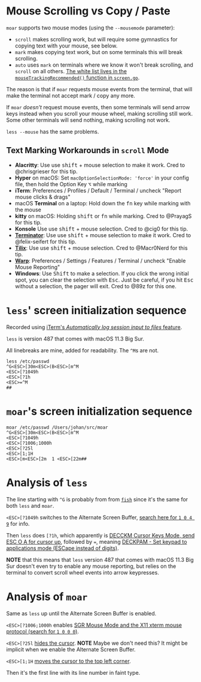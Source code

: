 # Mouse Scrolling vs Copy / Paste

`moar` supports two mouse modes (using the `--mousemode` parameter):

- `scroll` makes scrolling work, but will require some gymnastics for copying
  text with your mouse, see below.
- `mark` makes copying text work, but on some terminals this will break scrolling.
- `auto` uses `mark` on terminals where we know it won't break scrolling, and
  `scroll` on all others. [The white list lives in the
  `mouseTrackingRecommended()` function in
  `screen.go`](https://github.com/walles/moar/blob/master/twin/screen.go).

The reason is that if `moar` requests mouse events from the terminal, that will
make the terminal not accept mark / copy any more.

If `moar` _doesn't_ request mouse events, then some terminals will send arrow
keys instead when you scroll your mouse wheel, making scrolling still work. Some
other terminals will send nothing, making scrolling not work.

`less --mouse` has the same problems.

## Text Marking Workarounds in `scroll` Mode

- **Alacritty**: Use use <kbd>shift</kbd> + mouse selection to make it work. Cred to @chrisgrieser for this tip.
- **Hyper** on macOS: Set `macOptionSelectionMode: 'force'` in your config file, then hold the Option Key <kbd>⌥</kbd> while marking
- **iTerm**: Preferences / Profiles / Default / Terminal / uncheck "Report mouse clicks & drags"
- macOS **Terminal** on a laptop: Hold down the <kbd>fn</kbd> key while marking with the mouse
- **kitty** on macOS: Holding <kbd>shift</kbd> or <kbd>fn</kbd> while marking. Cred to @PrayagS for this tip.
- **Konsole** Use use <kbd>shift</kbd> + mouse selection. Cred to @cig0 for this tip.
- **[Terminator](https://github.com/gnome-terminator/terminator)**: Use use <kbd>shift</kbd> + mouse selection to make it work. Cred to @felix-seifert for this tip.
- **[Tilix](https://gnunn1.github.io/tilix-web/)**: Use use <kbd>shift</kbd> + mouse selection. Cred to @Macr0Nerd for this tip.
- **[Warp](https://app.warp.dev)**: Preferences / Settings / Features / Terminal / uncheck "Enable Mouse Reporting"
- **Windows**: Use <kbd>Shift</kbd> to make a selection. If you click the wrong initial spot, you can clear the selection with <kbd>Esc</kbd>. Just be careful, if you hit <kbd>Esc</kbd> without a selection, the pager will exit. Cred to @89z for this one.

# `less`' screen initialization sequence

Recorded using [iTerm's _Automatically log session input to files_ feature](https://iterm2.com/documentation-preferences-profiles-session.html).

`less` is version 487 that comes with macOS 11.3 Big Sur.

All linebreaks are mine, added for readability. The `^M`s are not.

```
less /etc/passwd
^G<ESC>[30m<ESC>(B<ESC>[m^M
<ESC>[?1049h
<ESC>[?1h
<ESC>=^M
##
```

# `moar`'s screen initialization sequence

```
moar /etc/passwd /Users/johan/src/moar
^G<ESC>[30m<ESC>(B<ESC>[m^M
<ESC>[?1049h
<ESC>[?1006;1000h
<ESC>[?25l
<ESC>[1;1H
<ESC>[m<ESC>[2m  1 <ESC>[22m##
```

# Analysis of `less`

The line starting with `^G` is probably from from [`fish`](https://fishshell.com/) since it's the same for both `less` and `moar`.

`<ESC>[?1049h` switches to the Alternate Screen Buffer, [search here for `1 0 4 9`](https://invisible-island.net/xterm/ctlseqs/ctlseqs.html#h2-The-Alternate-Screen-Buffer) for info.

Then `less` does `[?1h`, which apparently is [DECCKM Cursor Keys Mode, send ESC O A for cursor up](https://www.real-world-systems.com/docs/ANSIcode.html), followed by `=`, meaning [DECKPAM - Set keypad to applications mode (ESCape instead of digits)](https://www.real-world-systems.com/docs/ANSIcode.html).

**NOTE** that this means that `less` version 487 that comes with macOS 11.3 Big Sur doesn't even try to enable any mouse reporting, but relies on the terminal to convert scroll wheel events into arrow keypresses.

# Analysis of `moar`

Same as `less` up until the Alternate Screen Buffer is enabled.

`<ESC>[?1006;1000h` enables [SGR Mouse Mode and the X11 xterm mouse protocol (search for `1 0 0 0`)](https://invisible-island.net/xterm/ctlseqs/ctlseqs.html).

`<ESC>[?25l` [hides the cursor](https://invisible-island.net/xterm/ctlseqs/ctlseqs.html). **NOTE** Maybe we don't need this? It might be implicit when we enable the Alternate Screen Buffer.

`<ESC>[1;1H` [moves the cursor to the top left corner](<https://en.wikipedia.org/wiki/ANSI_escape_code#CSI_(Control_Sequence_Introducer)_sequences>).

Then it's the first line with its line number in faint type.
